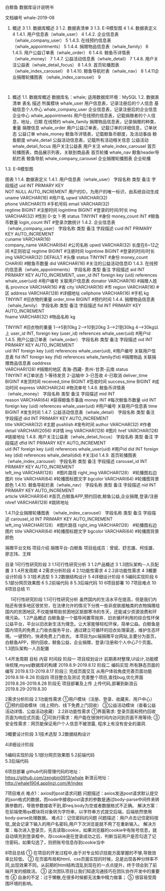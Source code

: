 
白鲸鱼
数据库设计说明书

文档编号 whale-2019-08
 

1.	概述	3
1.1.	数据库概述	3
1.2.	数据表清单	3
1.3.	E-R模型图	4
1.4.	数据表定义	4
1.4.1.	用户信息表（whale_user）	4
1.4.2.	企业信息表（whale_company_user）	5
1.4.3.	在线预约信息表（whale_appointments）	5
1.4.4.	捐赠物品信息表（whale_family）	6
1.4.5.	用户公益订单表（whale_order）	6
1.4.6.	鲸鱼币详情表（whale_money）	7
1.4.7.	公益活动信息表（whale_detail）	7
1.4.8.	用户关注公益表（whale_detail_focus）	8
1.4.9.	首页轮播图表 （whale_index_carousel）	8
1.4.10.	鲸鱼导航栏表（whale_nav）	8
1.4.11企业捐赠轮播图表 （whale_index_carousel）	9

 

1.	概述
1.1.	数据库概述
数据库名：whale;
适用数据库环境：MySQL
1.2.	数据表清单
表名	描述	所属模块
whale_user	用户信息表，记录注册后的个人信息	基础信息个人中心
whale_company_user	企业信息表，记录注册后的企业信息	企业中心
whale_appointments	用户在线预约信息表，记载捐赠者的个人信息，地址，日期 	在线预约
whale_family	捐赠物品信息表，记录捐赠的种类，重量	捐赠信息
whale_order	用户公益订单表，记载订单的详细信息，订单状态	公益订单
whale_money	鲸鱼币详情表，记载鲸鱼币额度，及活动事由	鲸鱼额度
whale_detail	公益活动信息表，记载所有活动相关信息	公益活动
whale_detail_focus	用户关注公益表	用户关注
whale_index_carousel	首页轮播图表，商品展示列表，关联到商品表	首页轮播
whale_nav	鲸鱼header导航栏表	鲸鱼导航
whale_company_carousel	企业捐赠轮播图表	企业轮播


1.3.	E-R模型图
 
图表 1
1.4.	数据表定义
1.4.1.	用户信息表（whale_user）
字段名称	类型	备注	字段描述
uid	INT	PRIMARY KEY  
NOT NULL
AUTO_INCREMENT	用户的ID，为用户的唯一标识，由系统自动生成
uname	VARCHAR(16)		#用户名
upwd	VARCHAR(32)		
phone	VARCHAR(11)		#手机号码
email	VARCHAR(32)		
regtime	BIGINT		#注册时间
logintime	BIGINT		#登录的时间/时长
img	VARCHAR(32) 		#性别  0-女  1-男
status	TINYINT		#身份
money_count	INT		#鲸鱼币数量
login_count	INT		#登录次数统计
1.4.2.	企业信息表（whale_company_user）
字段名称	类型	备注	字段描述
cuid	INT 	PRIMARY KEY AUTO_INCREMENT	
cuname	VARCHAR(16)		
company_name	VARCHAR(64) 		#公司名称
upwd	VARCHAR(32) 	长度在6~12之间	#正则验证
regtime	BIGINT        		#注册时间
logintime	BIGINT		#登录的时间/时长
img 	VARCHAR(32)	DEFAULT	#头像
status 	TINYINT		#身份
money_count	CHAR(6)		#鲸鱼币数量
did	VARCHAR(16)		#关注的公益活动信息ID
1.4.3.	在线预约信息表（whale_appointments）
字段名称	类型	备注	字段描述
aid	INT 	PRIMARY KEY AUTO_INCREMENT,	
user_id 	INT 	foreign key (uid) references  whale_user(uid)	#用户编号
关联用户信息表
donator 	VARCHAR(16)		#捐赠人姓名
province	VARCHAR(16)		#省
city	VARCHAR(16)		#市
region	VARCHAR(16)		#区
address	VARCHAR(128)		#详细地址
cellphone	VARCHAR(16)		#手机
kg	TINYINT		#旧衣物的重量
order_time	BIGINT		#预约时间
1.4.4.	捐赠物品信息表（whale_family）
字段名称	类型	备注	字段描述
fid	INT 	PRIMARY KEY AUTO_INCREMENT	
fname 	VARCHAR(32)		#物品名称
kg 	

TINYINT		#旧衣物的重量
1-->5到10kg
2-->10到20kg
3-->21到30kg
4-->30kg以上
user_id 	INT,             	foreign key (user_id) references  whale_user(uid)	#用户id
1.4.5.	用户公益订单表（whale_order）
字段名称	类型	备注	字段描述
oid	INT	PRIMARY KEY AUTO_INCREMENT	
uid	INT	foreign key (uid) references  whale_user(uid),	#用户编号 
关联用户信息表
fid	INT	foreign key (fid) references whale_family(fid)	#捐赠物品 关联捐赠商品信息表
oaddress	
VARCHAR(128)		#捐赠的地区 
青海-西藏-
贵州-甘肃-云南
status	
TINYINT		#订单状态   1-等待发货  2-运输中  3-已签收  4-已取消
deliver_time	BIGINT		#发货时间
received_time	BIGINT		#签收时间
success_time	BIGINT		#成功时间
express	VARCHAR(24)		#物流单号
1.4.6.	鲸鱼币详情表（whale_money）
字段名称	类型	备注	字段描述
mid	INT		
reason	VARCHAR(64)		#获得鲸鱼币事由
money	INT		#每次鲸鱼币数量
uid	INT	foreign key (uid) references  whale_user(uid)	#用户编号 
关联用户信息表
time	BIGINT		#发生时间
1.4.7.	公益活动信息表（whale_detail）
字段名称	类型	备注	字段描述
did	INT 	PRIMARY KEY AUTO_INCREMENT	
title	VARCHAR(32)		#主题
pushlish			#发布时间
author	VARCHAR(32)		#作者
detail	VARCHAR(2056)		#详情
img	VARCHAR(128)		#图片
href	VARCHAR(128)		#链接地址
1.4.8.	用户关注公益表（whale_detail_focus）
字段名称	类型	备注	字段描述
dfid	INT 	PRIMARY KEY AUTO_INCREMENT	
uid	INT	foreign key (uid) references  whale_user(uid)	#用户id
did	INT	foreign key (did) references  whale_detail(did)	#关注id
1.4.9.	首页轮播图表 （whale_index_carousel）
字段名称	类型	备注	字段描述
carousel_id	INT 	PRIMARY KEY AUTO_INCREMENT	
left_img	VARCHAR(128）		#图片路径
right_img	VARCHAR(128）		#轮播图右边图片
title	VARCHAR(64)		#轮播图标题文字
bgcolor	VARCHAR(64)		#轮播图背景颜色
1.4.10.	鲸鱼导航栏表（whale_nav）
字段名称	类型	备注	字段描述
nid	INT 	PRIMARY KEY AUTO_INCREMENT	
article	VARCHAR(64)		#首页,白鲸鱼APP,预约回收,鲸鱼公益,企业捐赠,登录/注册
nhref	VARCHAR(128)		#跳转地址


1.4.11企业捐赠轮播图表 （whale_index_carousel）
字段名称	类型	备注	字段描述
carousel_id	INT 	PRIMARY KEY AUTO_INCREMENT	
left_img	VARCHAR(128）		#图片路径
right_img	VARCHAR(128）		#轮播图右边图片
title	VARCHAR(64)		#轮播图标题文字
bgcolor	VARCHAR(64)		#轮播图背景颜色




捐赠平台文档
项目介绍
捐赠平台-白鲸鱼
项目组成员：曾斌、舒志雄、柯佳雄、廖志玮、王辉

目录
1可行性研究阶段	3
1.1可行性研究分析	3
1.2产品概述	3
1.3团队架构--人员配置	3
1.4开发周期	4
2需求分析阶段	4
2.1功能性需求	4
2.2非功能性需求	4
3概要设计阶段	5
3.1技术选型	5
3.2数据结构设计	5
4详细设计阶段	6
5编码实现阶段	6
5.1部分网页效果图	6
5.2前端代码	8
5.3后端代码	10
6项目部署	10
7项目难点	10
8项目总结	11


 
1可行性研究阶段
1.1可行性研究分析
	虽然国内的生活水平在提高，但是我们内陆还有很多地区很贫穷，在法律允许的情况下分拣一些非皮肤接触类的衣物捐赠给国内的贫困地区,不仅能够帮助贫困地区抵御寒冷的冬天，还能减少资源浪费和环境污染。 
1.2产品概述
	白鲸鱼是一个倡导闲置零抛弃、旧衣循环利用的综合性环保公益平台，平台以旧衣新生活为理念。让大家能够轻松环保，简单公益。白鲸鱼是国内领先的免费上门收衣服务平台，通过建立可循环的旧衣处理渠道，维护生态环境。一键预约，快递免费上门收衣。
	本项目为pc端捐赠平台网站,主要分为首页，白鲸鱼APP，预约回收，鲸鱼公益，企业捐赠，登录/注册和个人中心7个页面。
1.3团队架构--人员配置
 
1.4开发周期
目标	 内容	            时间段 
阶段一	项目规划设计	    前期素材整理,UI设计,功能模块梳理,mysql数据库的构建	2019.8.9-2019.8.12
阶段二	编码实现	       所有静态页面的编写	2019.8.13-2019.8.17
阶段三	完成页面交互	   从用户体验角度完善页面功能	2019.8.18-8.26
阶段四	项目整合及测试	  完善整个项目,查找bug,优化界面	2019.8.26-2019.8.28
阶段无	项目部署及上传	  上传代码,部署到新浪云	2019.8.29-2019.8.30

2需求分析阶段
2.1功能性需求
①用户模块（注册、登录、收藏夹、用户中心）
②预约回收模块（线上预约、线下免费上门回收）
③公益活动模块（查看公益活动详情、公益活动收藏）
2.2非功能性需求
①界面需求: 登录页面和预约回收页面为响应式页面;
②可执行需求：用户能在很快时间内访问到页面不用等待;
③安全性需求：网页能保证用户个人信息不被泄露, 程序上有没有安全的漏洞.

3概要设计阶段
3.1技术选型
3.2数据结构设计
 
4详细设计阶段
 
5编码实现阶段
5.1部分网页效果图
5.2前端代码  
5.3后端代码
 
6项目部署
github代码管理代码的地址：https://github.com/zengbin0913/whale
新浪云地址：http://whale1904.applinzi.com/#/index

7项目难点
难点1：axios的post请求问题
	问题描述：axios发送post请求默认提交的json格式的数据，而node中接收post请求的参数是通过body-parse中间件来转换参数的，导致参数接收不到,即req.body为空或者数据格式不正确。
	解决方案：在前端使用qs模块将对象转为字符串，以字符串方式提交后端，后端依然使用body-parse处理数据。
难点2：记住密码的问题
	问题描述：用户点击记住密码按钮,,就会记录下输入的用户名密码,用户下次浏览是就不用了在重新输入。
	解决方案：每次进入登录页，先去读取cookie，如果浏览器的cookie中有账号信息，就自动填充到登录框中，存cookie是在登录成功之后，判断当前用户是否勾选了记住密码，如果勾选了，则把账号信息存到cookie当中

8项目总结
①	在项目的开发过程中,由于对专业知识技能方面掌握的不够,导致效率比较低。
②	在页面布局和html、css页面实现的时候，总是出现各种分辨率不同,出现效果不同。从前期的html结构混乱到现在的一点点提升，终于领会到了前端开发的细致活。
③	这次团队项目让我们知道沟通技巧在团队协作开发中的重要性
④	自身的不足：过于懒散,在很多时候都无法集中精力做事；
⑤	很容易受周围环境的影响。
